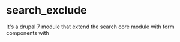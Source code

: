 search_exclude
==============

It's a drupal 7 module that extend the search core module with form components with 
